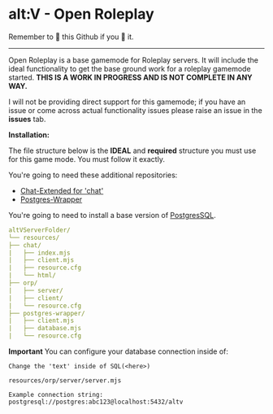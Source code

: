 # alt:V - Open Roleplay

Remember to 🌟 this Github if you 💖 it.

---

Open Roleplay is a base gamemode for Roleplay servers. It will include the ideal functionality to get the base ground work for a roleplay gamemode started. **THIS IS A WORK IN PROGRESS AND IS NOT COMPLETE IN ANY WAY.**

I will not be providing direct support for this gamemode; if you have an issue or come across actual functionality issues please raise an issue in the **issues** tab.

**Installation:**

The file structure below is the **IDEAL** and **required** structure you must use for this game mode.
You must follow it exactly.

You're going to need these additional repositories:

-   [Chat-Extended for 'chat'](https://github.com/team-stuyk-alt-v/altV-Chat-Extended)
-   [Postgres-Wrapper](https://github.com/team-stuyk-alt-v/altV-Postgres-Wrapper)

You're going to need to install a base version of [PostgresSQL](https://www.postgresql.org/download/).

```yaml
altVServerFolder/
└── resources/
├── chat/
|   ├── index.mjs
|   ├── client.mjs
|   ├── resource.cfg
|   └── html/
├── orp/
|   ├── server/
|   ├── client/
|   └── resource.cfg
├── postgres-wrapper/
|   ├── client.mjs
|   ├── database.mjs
|	└── resource.cfg
```

**Important** You can configure your database connection inside of:

```
Change the 'text' inside of SQL(<here>)

resources/orp/server/server.mjs

Example connection string:
postgresql://postgres:abc123@localhost:5432/altv
```
